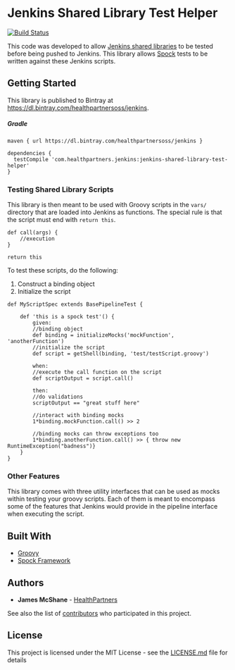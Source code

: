 # Jenkins Shared Library Test Helper

[![Build Status](https://api.travis-ci.org/HealthPartnersOSS/jenkins-shared-library-test-helper.svg?branch=master)](https://travis-ci.org/HealthPartnersOSS/jenkins-shared-library-test-helper/)

This code was developed to allow [Jenkins 
shared libraries](https://jenkins.io/doc/book/pipeline/shared-libraries/)
to be tested before being pushed to Jenkins. This library
allows [Spock](http://spockframework.org/spock/docs/1.1/index.html)
tests to be written against these Jenkins
scripts.

## Getting Started

This library is published to Bintray at https://dl.bintray.com/healthpartnersoss/jenkins.

##### Gradle
```$groovy
maven { url https://dl.bintray.com/healthpartnersoss/jenkins }

dependencies {
  testCompile 'com.healthpartners.jenkins:jenkins-shared-library-test-helper'
}
```

### Testing Shared Library Scripts

This library is then meant to be used with Groovy scripts
in the `vars/` directory that are loaded into Jenkins as functions.
The special rule is that the script must end with `return this`.

```$groovy
def call(args) {
    //execution
}

return this
```

To test these scripts, do the following:

1. Construct a binding object
2. Initialize the script

```$groovy
def MyScriptSpec extends BasePipelineTest {

    def 'this is a spock test'() {
        given:
        //binding object
        def binding = initializeMocks('mockFunction', 'anotherFunction')
        //initialize the script
        def script = getShell(binding, 'test/testScript.groovy')
        
        when:
        //execute the call function on the script
        def scriptOutput = script.call()
        
        then:
        //do validations
        scriptOutput == "great stuff here"
        
        //interact with binding mocks
        1*binding.mockFunction.call() >> 2
        
        //binding mocks can throw exceptions too
        1*binding.anotherFunction.call() >> { throw new RuntimeException("badness")}
    }
}
```

### Other Features

This library comes with three utility interfaces that can be
used as mocks within testing your groovy scripts. Each of them
is meant to encompass some of the features that Jenkins would
provide in the pipeline interface when executing the script.

## Built With

* [Groovy](http://groovy-lang.org/)
* [Spock Framework](http://spockframework.org/spock/docs/1.1/index.html)

## Authors

* **James McShane** - [HealthPartners](https://github.com/healthpartnersoss)

See also the list of [contributors](https://github.com/healthpartnersoss/jenkins-shared-library-test-helper/contributors) who participated in this project.

## License

This project is licensed under the MIT License - see the [LICENSE.md](LICENSE.md) file for details
